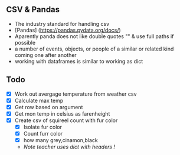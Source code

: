 ## CSV & Pandas

- The industry standard for handling csv 
- [Pandas] (https://pandas.pydata.org/docs/)
- Aparently panda does not like double quotes "" & use full paths if possible
- a number of events, objects, or people of a similar or related kind coming one after another     
- working with dataframes is similar to working as dict

## Todo

- [x] Work out avergage temperature from weather csv
- [x] Calculate max temp
- [x] Get row based on argument
- [x] Get mon temp in celsius as farenheight
- [x] Create csv of squireel count with fur color 
  - [x] Isolate fur color
  - [x] Count furr color
  - [x] how many grey,cinamon,black
  - *Note teacher uses dict with headers !*